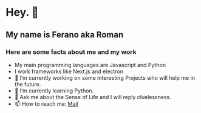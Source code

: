 # Hey. 👀
## My name is Ferano aka Roman
### Here are some facts about me and my work

- My main programming languages are Javascript and Python
- I work frameworks like Next.js and electron
- 🔭 I’m currently working on some interesting Projects who will help me in the future.
- 🌱 I’m currently learning Python.
- 💬 Ask me about the Sense of Life and I will reply cluelessness.
- 📫 How to reach me: [Mail](mailto:feranoPrivat@gmail.com) 
